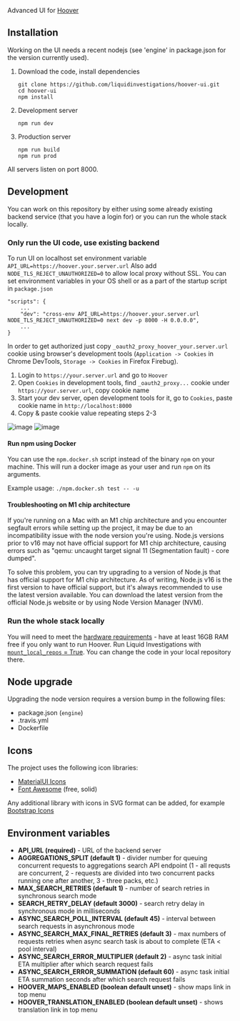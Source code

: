 Advanced UI for [Hoover](https://hoover.github.io)

## Installation

Working on the UI needs a recent nodejs (see 'engine' in package.json for the version currently used).

1.  Download the code, install dependencies

    ```shell
    git clone https://github.com/liquidinvestigations/hoover-ui.git
    cd hoover-ui
    npm install
    ```

2.  Development server

    ```shell
    npm run dev
    ```

3.  Production server

    ```shell
    npm run build
    npm run prod
    ```

All servers listen on port 8000.


## Development

You can work on this repository by either using some already existing backend service (that you have a login for) or you can run the whole stack locally.


### Only run the UI code, use existing backend

To run UI on localhost set environment variable `API_URL=https://hoover.your.server.url`
Also add `NODE_TLS_REJECT_UNAUTHORIZED=0` to allow local proxy without SSL.
You can set environment variables in your OS shell or as a part of the startup script in `package.json`

    "scripts": {
        ...
        "dev": "cross-env API_URL=https://hoover.your.server.url NODE_TLS_REJECT_UNAUTHORIZED=0 next dev -p 8000 -H 0.0.0.0",
        ...
    }

In order to get authorized just copy `_oauth2_proxy_hoover_your.server.url` cookie using browser's development tools
(`Application -> Cookies` in Chrome DevTools, `Storage -> Cookies` in Firefox Firebug).

1. Login to `https://your.server.url` and go to `Hoover`
2. Open `Cookies` in development tools, find `_oauth2_proxy...` cookie under `https://your.server.url`, copy cookie name
3. Start your dev server, open development tools for it, go to `Cookies`, paste cookie name in `http://localhost:8000`
4. Copy & paste cookie value repeating steps 2-3

![image](https://user-images.githubusercontent.com/44607878/225839063-96e9b4e4-2ce4-42aa-a3c9-6ab613fb46d0.png)
![image](https://user-images.githubusercontent.com/44607878/225900225-fb7b8ab9-7690-46c7-a03a-749bfc4c889c.png)


#### Run npm using Docker

You can use the `npm.docker.sh` script instead of the binary `npm` on your
machine. This will run a docker image as your user and run `npm` on its
arguments.

Example usage: `./npm.docker.sh test -- -u`

#### Troubleshooting on M1 chip architecture

If you're running on a Mac with an M1 chip architecture and you encounter segfault errors while setting up the project, it may be due to an incompatibility issue with the node version you're using. Node.js versions prior to v16 may not have official support for M1 chip architecture, causing errors such as "qemu: uncaught target signal 11 (Segmentation fault) - core dumped".

To solve this problem, you can try upgrading to a version of Node.js that has official support for M1 chip architecture. As of writing, Node.js v16 is the first version to have official support, but it's always recommended to use the latest version available. You can download the latest version from the official Node.js website or by using Node Version Manager (NVM).


### Run the whole stack locally

You will need to meet the [hardware requirements](https://github.com/liquidinvestigations/docs/wiki/Hardware-requirements#storage) - have at least 16GB RAM free if you only want to run Hoover.
Run Liquid Investigations with [`mount_local_repos` = True](https://github.com/liquidinvestigations/node/blob/master/docs/Development.md). You can change the code in your local repository there.


## Node upgrade

Upgrading the node version requires a version bump in the following files:

-   package.json (`engine`)
-   .travis.yml
-   Dockerfile

## Icons

The project uses the following icon libraries:

- [MaterialUI Icons](https://material-ui.com/components/material-icons/)
- [Font Awesome](https://fontawesome.com/icons?d=gallery&p=2&s=solid&m=free) (free, solid)

Any additional library with icons in SVG format can be added, for example [Bootstrap Icons](https://icons.getbootstrap.com/)

## Environment variables

- **API_URL (required)** - URL of the backend server
- **AGGREGATIONS_SPLIT (default 1)** - divider number for queuing concurrent requests to aggregations search API endpoint (1 - all requsts are concurrent, 2 - requests are divided into two concurrent packs running one after another, 3 - three packs, etc.)
- **MAX_SEARCH_RETRIES (default 1)** - number of search retries in synchronous search mode
- **SEARCH_RETRY_DELAY (default 3000)** - search retry delay in synchronous mode in milliseconds
- **ASYNC_SEARCH_POLL_INTERVAL (default 45)** - interval between search requests in asynchronous mode
- **ASYNC_SEARCH_MAX_FINAL_RETRIES (default 3)** - max numbers of requests retries when async search task is about to complete (ETA < pool interval)
- **ASYNC_SEARCH_ERROR_MULTIPLIER (default 2)** - async task initial ETA multiplier after which search request fails
- **ASYNC_SEARCH_ERROR_SUMMATION (default 60)** - async task initial ETA summation seconds after which search request fails
- **HOOVER_MAPS_ENABLED (boolean default unset)** - show maps link in top menu
- **HOOVER_TRANSLATION_ENABLED (boolean default unset)** - shows translation link in top menu
